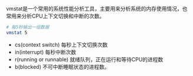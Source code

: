 vmstat是一个常用的系统性能分析工具，主要用来分析系统的内存使用情况，也常用来分析CPU上下文切换和中断的次数。

```bash
# 每5秒输出一组数据
vmstat 5
```

* cs(context switch) 每秒上下文切换次数
* in(interrupt) 每秒中断次数
* r(running or runnable) 就绪队列，正在运行和等待CPU的进程数
* b(blocked) 不可中断睡眠状态的进程数。


